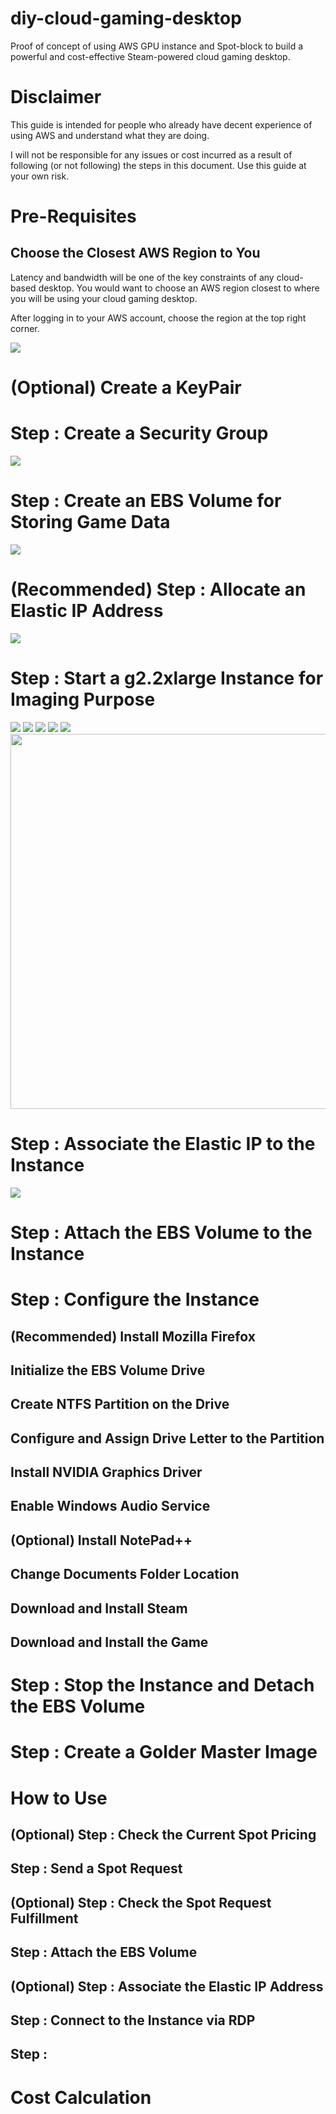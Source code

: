 # diy-cloud-gaming-desktop

Proof of concept of using AWS GPU instance and Spot-block to build a powerful and cost-effective Steam-powered cloud gaming desktop.

# Disclaimer

This guide is intended for people who already have decent experience of using AWS and understand what they are doing.

I will not be responsible for any issues or cost incurred as a result of following (or not following) the steps in this document. Use this guide at your own risk.

# Pre-Requisites

## Choose the Closest AWS Region to You

Latency and bandwidth will be one of the key constraints of any cloud-based desktop. You would want to choose an AWS region closest to where you will be using your cloud gaming desktop.

After logging in to your AWS account, choose the region at the top right corner.

<img src="images/region.png" />

# (Optional) Create a KeyPair

# Step : Create a Security Group

<img src="images/security-group.png" />

# Step : Create an EBS Volume for Storing Game Data

<img src="images/ebs-volume.png" />

# (Recommended) Step : Allocate an Elastic IP Address

<img src="images/elastic-ip.png" />

# Step : Start a g2.2xlarge Instance for Imaging Purpose

<img src="images/os.png" />

<img src="images/instance-type.png" />

<img src="images/storage.png" />

<img src="images/instance-tags.png" />

<img src="images/security-group.png" />

<img src="images/launch.png" width="600" />

# Step : Associate the Elastic IP to the Instance

<img src="images/associate-eip.png" />

# Step : Attach the EBS Volume to the Instance

# Step : Configure the Instance

## (Recommended) Install Mozilla Firefox

## Initialize the EBS Volume Drive

## Create NTFS Partition on the Drive

## Configure and Assign Drive Letter to the Partition

## Install NVIDIA Graphics Driver

## Enable Windows Audio Service

## (Optional) Install NotePad++

## Change Documents Folder Location

## Download and Install Steam

## Download and Install the Game

# Step : Stop the Instance and Detach the EBS Volume

# Step : Create a Golder Master Image

# How to Use

## (Optional) Step : Check the Current Spot Pricing

## Step : Send a Spot Request

## (Optional) Step : Check the Spot Request Fulfillment

## Step : Attach the EBS Volume

## (Optional) Step : Associate the Elastic IP Address

## 

## Step : Connect to the Instance via RDP

## Step : 

# Cost Calculation